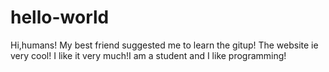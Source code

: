# hello-world
Hi,humans!
My best friend suggested me to learn the gitup!
The website ie very cool!
I like it very much!I am a student and I like programming!

